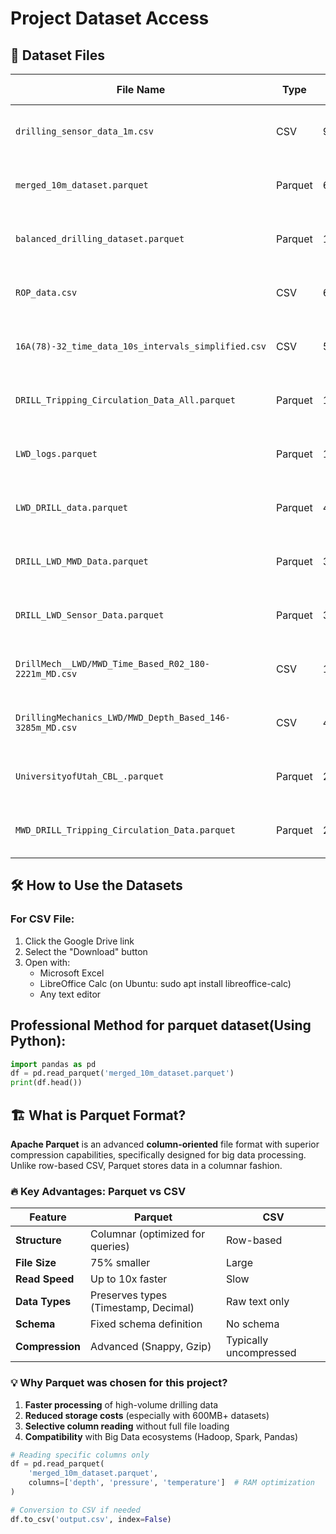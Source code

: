 # Project Dataset Access

## 📁 Dataset Files
| File Name | Type | Size | Access Link | Viewing Tools |
|----------|-----|-----|-------------|------------------|
| `drilling_sensor_data_1m.csv` | CSV | 96MB | [Download from Google Drive](https://drive.google.com/file/d/1wvTqjpmhjLuOepNzxOX9VyNMOxwEFt0B/view?usp=drive_link) | Excel, LibreOffice, Notepad++ |
| `merged_10m_dataset.parquet` | Parquet | 663MB | [Download from Google Drive](https://drive.google.com/file/d/1--OvgMkTGYsZOGbGarp_PANcyDGDHfHw/view?usp=drive_link) | Online tools or Python/Pandas |
| `balanced_drilling_dataset.parquet` | Parquet | 1.77GB | [Download from Google Drive](https://drive.google.com/file/d/1IOtWthS4YkGoTj-ytF1ZsgGIlMeJof_R/view?usp=drive_link) | Online tools or Python/Pandas |
| `ROP_data.csv` | CSV | 614KB | [Download from Google Drive](https://drive.google.com/file/d/1LSyvWoXo1YBWiazjmwMF7NOU4ajRmg7k/view?usp=drive_link) | Excel, LibreOffice, Notepad++ |
| `16A(78)-32_time_data_10s_intervals_simplified.csv` | CSV | 52.2MB | [Download from Google Drive](https://drive.google.com/file/d/1ooxMee6LruQNcCCvyKz3gg0kIV0-2EI-/view?usp=drive_link) | Excel, LibreOffice, Notepad++ |
| `DRILL_Tripping_Circulation_Data_All.parquet` | Parquet | 19.6MB | [Download from Google Drive](https://drive.google.com/file/d/1ZPLPAeUEf5gHJ6s5h8ieZaQHWROhxR0t/view?usp=drive_link) | Online tools or Python/Pandas |
| `LWD_logs.parquet` | Parquet | 109MB | [Download from Google Drive](https://drive.google.com/file/d/1ITLy2wHAz-ZewVQamrwj2MSJ3iCxrgK3/view?usp=drive_link) | Online tools or Python/Pandas |
| `LWD_DRILL_data.parquet` | Parquet | 4.3MB | [Download from Google Drive](https://drive.google.com/file/d/1S5bogaZQeLuHdM13U-hhnyC60Cf5mHIC/view?usp=drive_link) | Online tools or Python/Pandas |
| `DRILL_LWD_MWD_Data.parquet` | Parquet | 3MB | [Download from Google Drive](https://drive.google.com/file/d/13TO0IDGZ6PWi4eyMpn3dPDmfQXHTcD6l/view?usp=drive_link) | Online tools or Python/Pandas |
| `DRILL_LWD_Sensor_Data.parquet` | Parquet | 3MB | [Download from Google Drive](https://drive.google.com/file/d/1V8LKcmAMDApcP1FjBjKi96gO_UsQ3fje/view?usp=drive_link) | Online tools or Python/Pandas |
| `DrillMech__LWD/MWD_Time_Based_R02_180-2221m_MD.csv` | CSV | 12MB | [Download from Google Drive](https://drive.google.com/file/d/1UDMVufdhoOvwWAeH7oHqDKaza5oX8X7Q/view?usp=drive_link) | Excel, LibreOffice, Notepad++ |
| `DrillingMechanics_LWD/MWD_Depth_Based_146-3285m_MD.csv` | CSV | 4.3MB | [Download from Google Drive](https://drive.google.com/file/d/1v9hVIzINqVMrqo4zN29f6G26jMqG9SjN/view?usp=drive_link) | Excel, LibreOffice, Notepad++ |
| `UniversityofUtah_CBL_.parquet` | Parquet | 2MB | [Download from Google Drive](https://drive.google.com/file/d/1kyEVpcYQt095fLHyaA0snyW7PdPkE3Mc/view?usp=drive_link) | Online tools or Python/Pandas |
| `MWD_DRILL_Tripping_Circulation_Data.parquet` | Parquet | 20MB | [Download from Google Drive](https://drive.google.com/file/d/1FiAjLpHpS4gZH6gv1lBVQM5NWC4ps4op/view?usp=drive_link) | Online tools or Python/Pandas |


## 🛠 How to Use the Datasets

### For CSV File:
1. Click the Google Drive link
2. Select the "Download" button
3. Open with:
   - Microsoft Excel
   - LibreOffice Calc (on Ubuntu: sudo apt install libreoffice-calc)
   - Any text editor

## Professional Method for parquet dataset(Using Python):
```python
import pandas as pd
df = pd.read_parquet('merged_10m_dataset.parquet')
print(df.head())
```

## 🏗️ What is Parquet Format?
**Apache Parquet** is an advanced **column-oriented** file format with superior compression capabilities, specifically designed for big data processing. Unlike row-based CSV, Parquet stores data in a columnar fashion.

### 🔥 Key Advantages: Parquet vs CSV

| Feature          | Parquet                          | CSV                     |
|----------------|----------------------------------|-------------------------|
| **Structure**   | Columnar (optimized for queries) | Row-based               |
| **File Size**   | 75% smaller                      | Large                   |
| **Read Speed**  | Up to 10x faster                 | Slow                    |
| **Data Types**  | Preserves types (Timestamp, Decimal)| Raw text only         |
| **Schema**      | Fixed schema definition          | No schema               |
| **Compression** | Advanced (Snappy, Gzip)          | Typically uncompressed  |

### 💡 Why Parquet was chosen for this project?
1. **Faster processing** of high-volume drilling data
2. **Reduced storage costs** (especially with 600MB+ datasets)
3. **Selective column reading** without full file loading
4. **Compatibility** with Big Data ecosystems (Hadoop, Spark, Pandas)

```python
# Reading specific columns only
df = pd.read_parquet(
    'merged_10m_dataset.parquet',
    columns=['depth', 'pressure', 'temperature']  # RAM optimization
)

# Conversion to CSV if needed
df.to_csv('output.csv', index=False)
